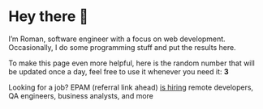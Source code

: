 # Hey there 👋

I’m Roman, software engineer with a focus on web development. Occasionally, I do
some programming stuff and put the results here.

To make this page even more helpful, here is the random number that will be
updated once a day, feel free to use it whenever you need it: **3**

Looking for a job? EPAM (referral link ahead) [is hiring](https://epa.ms/RomanGusev) remote developers,
QA engineers, business analysts, and more
